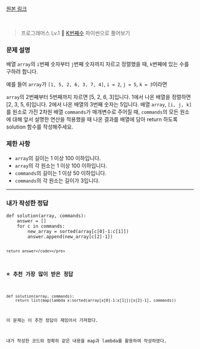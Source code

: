 <p><a href="https://velog.io/@yje9802/%ED%94%84%EB%A1%9C%EA%B7%B8%EB%9E%98%EB%A8%B8%EC%8A%A4-K%EB%B2%88%EC%A7%B8%EC%88%98" color="black">원본 링크</a></p><br><blockquote>
<p>프로그래머스 Lv.1 🌱
<a href="https://school.programmers.co.kr/learn/courses/30/lessons/42748">K번째수</a>
파이썬으로 풀어보기</p>
</blockquote>
<h3 id="문제-설명">문제 설명</h3>
<p>배열 <code>array</code>의 <code>i</code>번째 숫자부터 <code>j</code>번째 숫자까지 자르고 정렬했을 때, <code>k</code>번째에 있는 수를 구하려 합니다.</p>
<p>예를 들어 <code>array</code>가 <code>[1, 5, 2, 6, 3, 7, 4]</code>, <code>i = 2</code>, <code>j = 5</code>, <code>k = 3</code>이라면</p>
<p><code>array</code>의 2번째부터 5번째까지 자르면 [5, 2, 6, 3]입니다.
1에서 나온 배열을 정렬하면 [2, 3, 5, 6]입니다.
2에서 나온 배열의 3번째 숫자는 5입니다.
배열 <code>array</code>, <code>[i, j, k]</code>를 원소로 가진 2차원 배열 <code>commands</code>가 매개변수로 주어질 때, <code>commands</code>의 모든 원소에 대해 앞서 설명한 연산을 적용했을 때 나온 결과를 배열에 담아 return 하도록 solution 함수를 작성해주세요.</p>
<h3 id="제한-사항">제한 사항</h3>
<ul>
<li><code>array</code>의 길이는 1 이상 100 이하입니다.</li>
<li><code>array</code>의 각 원소는 1 이상 100 이하입니다.</li>
<li><code>commands</code>의 길이는 1 이상 50 이하입니다.</li>
<li><code>commands</code>의 각 원소는 길이가 3입니다.</li>
</ul>
<hr />
<h3 id="내가-작성한-정답">내가 작성한 정답</h3>
<pre><code class="language-python">def solution(array, commands):
    answer = []
    for c in commands:
        new_array = sorted(array[c[0]-1:c[1]])
        answer.append(new_array[c[2]-1])

    return answer</code></pre>
<h3 id="⭐️-추천-가장-많이-받은-정답">⭐️ 추천 가장 많이 받은 정답</h3>
<pre><code class="language-python">def solution(array, commands):
    return list(map(lambda x:sorted(array[x[0]-1:x[1]])[x[2]-1], commands))</code></pre>
<p>이 문제는 이 추천 정답이 재밌어서 가져왔다. </p>
<p>내가 작성한 코드와 정확히 같은 내용을 map과 lambda를 활용하여 작성하였다. </p>